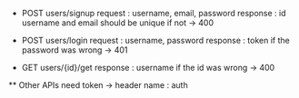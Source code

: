 - POST users/signup
request : username, email, password 
response : id
username and email should be unique if not -> 400

- POST users/login
request : username, password
response : token
if the password was wrong -> 401

- GET users/{id}/get 
response : username
if the id was wrong -> 400

** Other APIs need token -> header name : auth
